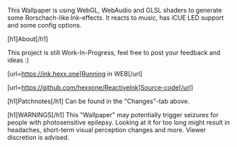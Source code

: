 This Wallpaper is using WebGL, WebAudio and GLSL shaders to generate some Rorschach-like Ink-effects. It reacts to music, has iCUE LED support and some config options.

[h1]About[/h1]

This project is still Work-In-Progress, feel free to post your feedback and ideas :)

[url=https://ink.hexx.one]Running in WEB[/url]

[url=https://github.com/hexxone/ReactiveInk]Source-code[/url]

[h1]Patchnotes[/h1]
Can be found in the "Changes"-tab above.


[h1]WARNINGS[/h1]
This "Wallpaper" may potentially trigger seizures for people with photosensitive epilepsy.
Looking at it for too long might result in headaches, short-term visual perception changes and more.
Viewer discretion is advised.